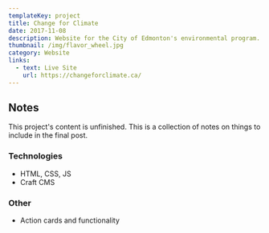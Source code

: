 ```yaml
---
templateKey: project
title: Change for Climate
date: 2017-11-08
description: Website for the City of Edmonton's environmental program.
thumbnail: /img/flavor_wheel.jpg
category: Website
links:
  - text: Live Site
    url: https://changeforclimate.ca/
---
```


## Notes
This project's content is unfinished. This is a collection of notes on things to include in the final post.

### Technologies
- HTML, CSS, JS
- Craft CMS

### Other
- Action cards and functionality
